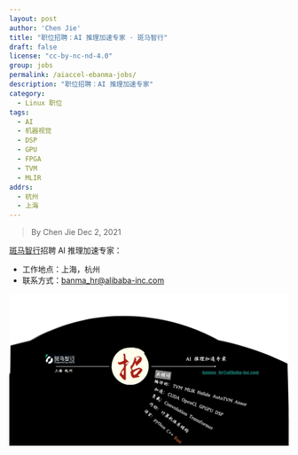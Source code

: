 ```yaml
---
layout: post
author: 'Chen Jie'
title: "职位招聘：AI 推理加速专家 · 斑马智行"
draft: false
license: "cc-by-nc-nd-4.0"
group: jobs
permalink: /aiaccel-ebanma-jobs/
description: "职位招聘：AI 推理加速专家"
category:
  - Linux 职位
tags:
  - AI
  - 机器视觉
  - DSP
  - GPU
  - FPGA
  - TVM
  - MLIR
addrs:
  - 杭州
  - 上海
---
```


> By Chen Jie
> Dec 2, 2021

[斑马智行](https://www.ebanma.com/)招聘 AI 推理加速专家：

- 工作地点：上海，杭州
- 联系方式：[banma_hr@alibaba-inc.com](mailto:banma_hr@alibaba-inc.com)

![image](/wp-content/uploads/2021/12/ebanma-ai-accel.jpg)
